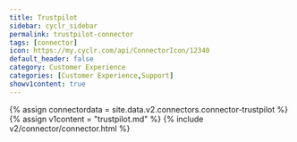 ```yaml
---
title: Trustpilot
sidebar: cyclr_sidebar
permalink: trustpilot-connector
tags: [connector]
icon: https://my.cyclr.com/api/ConnectorIcon/12340
default_header: false
category: Customer Experience
categories: [Customer Experience,Support]
showv1content: true
---
```

{% assign connectordata = site.data.v2.connectors.connector-trustpilot %}
{% assign v1content = "trustpilot.md" %}
{% include v2/connector/connector.html %}	